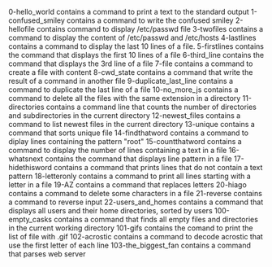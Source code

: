 0-hello_world contains a command to print a text to the standard output
1-confused_smiley contains a command to write the confused smiley
2-hellofile contains command to display /etc/passwd file
3-twofiles contains a command to display the content of /etc/passwd and /etc/hosts
4-lastlines contains a command to display the last 10 lines of a file.
5-firstlines contains the command that displays the first 10 lines of a file
6-third_line contains the command that displays the 3rd line of a file
7-file contains a command to create a file with content
8-cwd_state contains a command that write the result of a command in another file
9-duplicate_last_line contains a command to duplicate the last line of a file
10-no_more_js contains a command to delete all the files with the same extension in a directory
11-directories contains a command line that counts the number of directories and subdirectories in the current directory
12-newest_files contains a command to list newest files in the current directory
13-unique contains a command that sorts unique file
14-findthatword contains a command to diplay lines containing the pattern "root"
15-countthatword contains a command to display the number of lines containing a text in a file
16-whatsnext contains the command that displays line pattern in a file
17-hidethisword contains a command that prints lines that do not contain a text pattern
18-letteronly contains a command to print all lines starting with a letter in a file
19-AZ contains a command that replaces letters
20-hiago contains a command to delete some characters in a file
21-reverse contains a command to reverse input
22-users_and_homes contains a command that displays all users and their home directories, sorted by users
100-empty_casks contains a command that finds all empty files and directories in the current working directory
101-gifs contains the comand to print the list of file with .gif
102-acrostic contains a command to decode acrostic that use the first letter of each line
103-the_biggest_fan contains a command that parses web server
